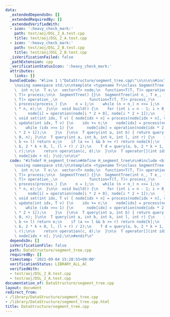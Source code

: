```yaml
---
data:
  _extendedDependsOn: []
  _extendedRequiredBy: []
  _extendedVerifiedWith:
  - icon: ':heavy_check_mark:'
    path: test/aoj/DSL_2_A.test.cpp
    title: test/aoj/DSL_2_A.test.cpp
  - icon: ':heavy_check_mark:'
    path: test/aoj/DSL_2_B.test.cpp
    title: test/aoj/DSL_2_B.test.cpp
  _isVerificationFailed: false
  _pathExtension: cpp
  _verificationStatusIcon: ':heavy_check_mark:'
  attributes:
    links: []
  bundledCode: "#line 1 \"DataStructure/segment_tree.cpp\"\n\n\n\n#include <bits/stdc++.h>\n\
    \nusing namespace std;\n\ntemplate <typename T>\nclass SegmentTree {\n public:\n\
    \  int n;\n  T e;\n  vector<T> node;\n  function<T(T, T)> operation;\n  function<T(T,\
    \ T)> process;\n\n  SegmentTree() {}\n  SegmentTree(int n_, T e_, function<T(T,\
    \ T)> operation_,\n              function<T(T, T)> process_)\n      : e(e_), operation(operation_),\
    \ process(process_) {\n    n = 1;\n    while (n < n_) n <<= 1;\n    node.assign(2\
    \ * n, e);\n  }\n\n  void build() {\n    for (int i = n - 1; i > 0; --i) {\n \
    \     node[i] = operation(node[i * 2 + 0], node[i * 2 + 1]);\n    }\n  }\n\n \
    \ void set(int idx, T v) { node[idx + n] = process(node[idx + n], v); }\n\n  void\
    \ update(int idx, T v) {\n    idx += n;\n    node[idx] = process(node[idx], v);\n\
    \    while (idx >>= 1) {\n      node[idx] = operation(node[idx * 2 + 0], node[idx\
    \ * 2 + 1]);\n    }\n  }\n\n  T query(int a, int b) { return query(a, b + 1, 1,\
    \ 0, n); }\n\n  T query(int a, int b, int k, int l, int r) {\n    if (a >= r ||\
    \ b <= l) return e;\n    if (a <= l && b >= r) return node[k];\n    T c = query(a,\
    \ b, 2 * k + 0, l, (l + r) / 2);\n    T d = query(a, b, 2 * k + 1, (l + r) / 2,\
    \ r);\n\n    return operation(c, d);\n  }\n\n  T operator[](int idx) { return\
    \ node[idx + n]; }\n};\n\n\n"
  code: "#ifndef H_segment_tree\n#define H_segment_tree\n\n#include <bits/stdc++.h>\n\
    \nusing namespace std;\n\ntemplate <typename T>\nclass SegmentTree {\n public:\n\
    \  int n;\n  T e;\n  vector<T> node;\n  function<T(T, T)> operation;\n  function<T(T,\
    \ T)> process;\n\n  SegmentTree() {}\n  SegmentTree(int n_, T e_, function<T(T,\
    \ T)> operation_,\n              function<T(T, T)> process_)\n      : e(e_), operation(operation_),\
    \ process(process_) {\n    n = 1;\n    while (n < n_) n <<= 1;\n    node.assign(2\
    \ * n, e);\n  }\n\n  void build() {\n    for (int i = n - 1; i > 0; --i) {\n \
    \     node[i] = operation(node[i * 2 + 0], node[i * 2 + 1]);\n    }\n  }\n\n \
    \ void set(int idx, T v) { node[idx + n] = process(node[idx + n], v); }\n\n  void\
    \ update(int idx, T v) {\n    idx += n;\n    node[idx] = process(node[idx], v);\n\
    \    while (idx >>= 1) {\n      node[idx] = operation(node[idx * 2 + 0], node[idx\
    \ * 2 + 1]);\n    }\n  }\n\n  T query(int a, int b) { return query(a, b + 1, 1,\
    \ 0, n); }\n\n  T query(int a, int b, int k, int l, int r) {\n    if (a >= r ||\
    \ b <= l) return e;\n    if (a <= l && b >= r) return node[k];\n    T c = query(a,\
    \ b, 2 * k + 0, l, (l + r) / 2);\n    T d = query(a, b, 2 * k + 1, (l + r) / 2,\
    \ r);\n\n    return operation(c, d);\n  }\n\n  T operator[](int idx) { return\
    \ node[idx + n]; }\n};\n\n#endif\n"
  dependsOn: []
  isVerificationFile: false
  path: DataStructure/segment_tree.cpp
  requiredBy: []
  timestamp: '2021-09-04 15:28:55+09:00'
  verificationStatus: LIBRARY_ALL_AC
  verifiedWith:
  - test/aoj/DSL_2_B.test.cpp
  - test/aoj/DSL_2_A.test.cpp
documentation_of: DataStructure/segment_tree.cpp
layout: document
redirect_from:
- /library/DataStructure/segment_tree.cpp
- /library/DataStructure/segment_tree.cpp.html
title: DataStructure/segment_tree.cpp
---
```

